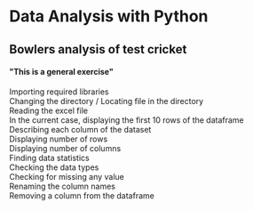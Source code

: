 # Data Analysis with Python
## Bowlers analysis of test cricket
#### "This is a general exercise"
Importing required libraries\
Changing the directory / Locating file in the directory\
Reading the excel file\
In the current case, displaying the first 10 rows of the dataframe\
Describing each column of the dataset\
Displaying number of rows\
Displaying number of columns\
Finding data statistics\
Checking the data types\
Checking for missing any value\
Renaming the column names\
Removing a column from the dataframe

